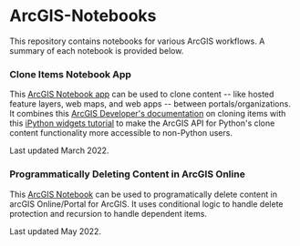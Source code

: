 # ArcGIS-Notebooks

This repository contains notebooks for various ArcGIS workflows. A summary of each notebook is provided below.

### Clone Items Notebook App

This [ArcGIS Notebook app](https://github.com/tyhranac/ArcGIS-Notebooks/blob/main/CloneItemsNotebookApp.ipynb) can be used to clone content -- like hosted feature layers, web maps, and web apps -- between portals/organizations. It combines this [ArcGIS Developer's documentation](https://developers.arcgis.com/python/guide/cloning-content/) on cloning items with this [iPython widgets tutorial](https://www.youtube.com/watch?v=abXuRM0QVD0) to make the ArcGIS API for Python's clone content functionality more accessible to non-Python users.

Last updated March 2022.

### Programmatically Deleting Content in ArcGIS Online

This [ArcGIS Notebook]() can be used to programatically delete content in arcGIS Online/Portal for ArcGIS. It uses conditional logic to handle delete protection and recursion to handle dependent items.

Last updated May 2022.
